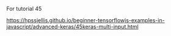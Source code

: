 For tutorial 45


https://hpssjellis.github.io/beginner-tensorflowjs-examples-in-javascript/advanced-keras/45keras-multi-input.html


